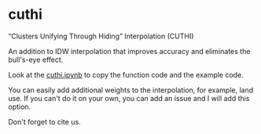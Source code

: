 # cuthi
“Clusters Unifying Through Hiding” Interpolation  (CUTHI)

An addition to IDW interpolation that improves accuracy and eliminates the bull's-eye effect.

Look at the [cuthi.ipynb](cuthi.ipynb) to copy the function code and the example code.

You can easily add additional weights to the interpolation, for example, land use. If you can't do it on your own, you can add an issue and I will add this option.

Don't forget to cite us.
